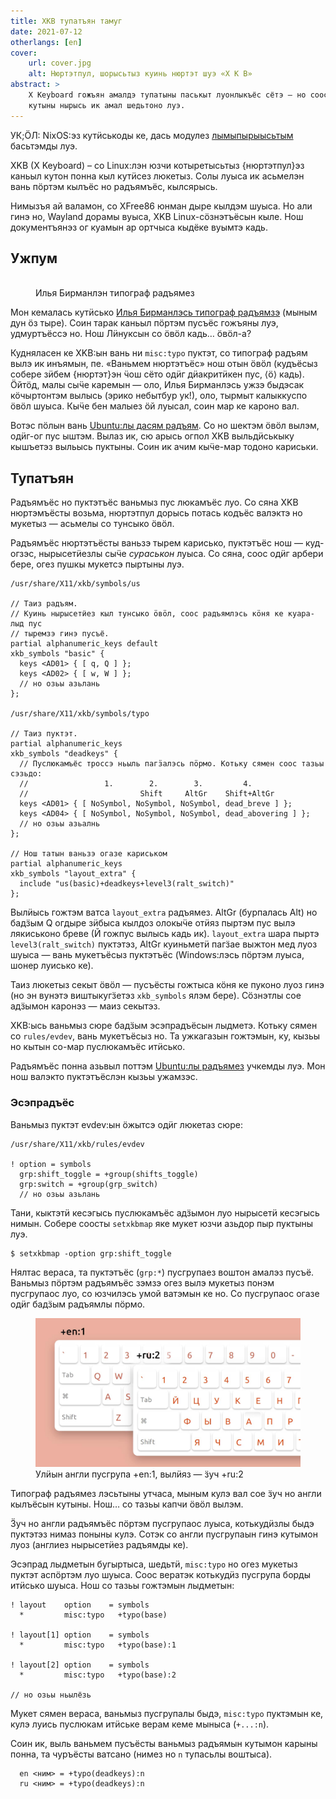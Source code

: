 ```yaml
---
title: XKB тупатъян тамуг
date: 2021-07-12
otherlangs: [en]
cover:
    url: cover.jpg
    alt: Нюртэтпул, шорысьтыз куинь нюртэт шуэ «X K B»
abstract: >
    X Keyboard гожъян амалдэ тупатыны паськыт луонлыкъёс сётэ — но соосты 
    кутыны нырысь ик амал шедьтоно луэ.
---
```


<aside>

УК;ӦЛ: NixOS:эз кутӥськоды ке, дась модулез [лымыпырыысьтым][flake] басьтэмды 
луэ.

</aside>

XKB (X Keyboard) – со Linux:лэн юзчи котыретысьтыз {нюртэтпул}эз
каньыл кутон понна кыл кутӥсез люкетыз. Солы луыса ик асьмелэн вань пӧртэм 
кылъёс но радъямъёс, кылсярысь.

Нимызъя ай валамон, со XFree86 юнман дыре кылдэм шуыса. Но али гинэ но, Wayland 
дорамы вуыса, XKB Linux-сӧзнэтъёсын кыле. Нош документъянэз ог куамын ар 
ортчыса кыдёке вуымтэ кадь.

## Ужпум

<figure>
<img src="https://ilyabirman.ru/projects/typography-layout/i/layout-win@2x.png" alt=""/>
<figcaption>Илья Бирманлэн типограф радъямез</figcaption>
</figure>

Мон кемалась кутӥсько [Илья Бирманлэсь типограф радъямзэ][ilya-birman] (мыным 
дун ӧз тыре). Соин тарак каньыл пӧртэм пусъёс гожъяны луэ, удмуртъёссэ но. Нош 
Лӥнуксын со ӧвӧл кадь… ӧвӧл-а?

Кудняласен ке XKB:ын вань ни `misc:typo` пуктэт, со типограф радъям вылэ ик 
инъямын, пе. «Ваньмем нюртэтъёс» нош отын ӧвӧл (кудъёсыз собере зӥбем 
{нюртэт}эн ӵош сёто одӥг дӥакритӥкен пус, ⟨ӧ⟩ кадь). Ӧйтӧд, малы 
сыӵе каремын — оло, Илья Бирманлэсь ужзэ быдэсак кӧчыртонтэм вылысь (эрико 
небытбур ук!), оло, тырмыт калыккуспо ӧвӧл шуыса. Кыӵе бен малыез ӧй луысал, 
соин мар ке кароно вал.

Вотэс пӧлын вань [Ubuntu:лы дасям радъям][ubuntu]. Со но шектэм ӧвӧл вылэм, 
одӥг-ог пус ыштэм. Вылаз ик, сю арысь огпол XKB выльдӥськыку кышъетэз выльысь
пуктыны. Соин ик ачим кыӵе-мар тодоно кариськи.

## Тупатъян

Радъямъёс но пуктэтъёс ваньмыз пус люкамъёс луо. Со сяна XKB нюртэмъёсты 
возьма, нюртэтпул дорысь потась кодъёс валэктэ но мукетыз — асьмелы со тунсыко 
ӧвӧл.

Радъямъёс нюртэтъёсты ваньзэ тырем карисько, пуктэтъёс нош — куд-огзэс, 
нырысетӥезлы сыӵе *сураськон* луыса. Со сяна, соос одӥг арбери бере, огез пушкы 
мукетсэ пыртыны луэ.

```
/usr/share/X11/xkb/symbols/us

// Таиз радъям.
// Куинь нырысетӥез кыл тунсыко ӧвӧл, соос радъямлэсь кӧня ке куара-лыд пус 
// тыремзэ гинэ пусъё.
partial alphanumeric_keys default
xkb_symbols "basic" {
  keys <AD01> { [ q, Q ] };
  keys <AD02> { [ w, W ] };
  // но озьы азьлань
};

/usr/share/X11/xkb/symbols/typo

// Таиз пуктэт.
partial alphanumeric_keys
xkb_symbols "deadkeys" {
  // Пуслюкамъёс троссэ ньыль пагӟалэсь пӧрмо. Котьку сямен соос тазьы сэзьдо:
  //                 1.        2.        3.         4.
  //                         Shift     AltGr    Shift+AltGr
  keys <AD01> { [ NoSymbol, NoSymbol, NoSymbol, dead_breve ] };
  keys <AD04> { [ NoSymbol, NoSymbol, NoSymbol, dead_abovering ] };
  // но озьы азьалнь
};

// Нош татын ваньзэ огазе кариськом
partial alphanumeric_keys
xkb_symbols "layout_extra" {
  include "us(basic)+deadkeys+level3(ralt_switch)"
};
```

Вылӥысь гожтэм ватса `layout_extra` радъямез. AltGr (бурпалась Alt) но бадӟым Q 
огдыре зӥбыса кылдоз олокыӵе отӥяз пыртэм пус вылэ лякиськоно бреве (Й гожпус 
вылысь кадь ик). `layout_extra` шара пыртэ `level3(ralt_switch)` пуктэтэз, 
AltGr куиньметӥ пагӟае выжтон мед луоз шуыса — вань мукетъёсыз пуктэтъёс 
(Windows:лэсь пӧртэм луыса, шонер луисько ке).

Таиз люкетыз секыт ӧвӧл — пусъёсты гожтыса кӧня ке пуконо луоз гинэ (но эн 
вунэтэ виштыкугӟетэз `xkb_symbols` ялэм бере). Сӧзнэтлы сое адӟымон каронэз —
маиз секытэз.

XKB:ысь ваньмыз сюре бадӟым эсэпрадъёсын лыдметэ. Котьку сямен со 
`rules/evdev`, вань мукетъёсыз но. Та ужкагазын гожтэмын, ку, кызьы но кытын 
со-мар пуслюкамъёс итӥсько.

Радъямъёс понна азьвыл поттэм [Ubuntu:лы радъямез][ubuntu] учкемды луэ. Мон нош 
валэкто пуктэтъёслэн кызьы ужамзэс.

### Эсэпрадъёс

Ваньмыз пуктэт evdev:ын ӧжытсэ одӥг люкетаз сюре:

```
/usr/share/X11/xkb/rules/evdev

! option = symbols
  grp:shift_toggle = +group(shifts_toggle)
  grp:switch = +group(grp_switch)
  // но озьы азьлань
```

Тани, кыктэтӥ кесэгысь пуслюкамъёс адӟымон луо нырысетӥ кесэгысь нимын. Собере 
соосты `setxkbmap` яке мукет юзчи азьдор пыр пуктыны луэ.

```
$ setxkbmap -option grp:shift_toggle
```

Нялтас вераса, та пуктэтъёс (`grp:*`) пусгрупаез воштон амалэз пусъё. Ваньмыз 
пӧртэм радъямъёс зэмзэ огез вылэ мукетыз понэм пусгрупаос луо, со юзчилэсь умой 
ватэмын ке но. Со пусгрупаос огазе одӥг бадӟым радъямлы пӧрмо.

<figure>
<img width="900" src="groups.jpg" alt="Улӥын англи пусгрупа +en:1, вылӥяз — ӟуч +ru:2"/>
<figcaption>Улӥын англи пусгрупа +en:1, вылӥяз — ӟуч +ru:2</figcaption>
</figure>

Типограф радъямез лэсьтыны утчаса, мыным кулэ вал сое ӟуч но англи кылъёсын 
кутыны. Нош… со тазьы капчи ӧвӧл вылэм.

Ӟуч но англи радъямъёс пӧртэм пусгрупаос луыса, котькудӥзлы быдэ пуктэтэз нимаз 
поныны кулэ. Сотэк со англи пусгрупаын гинэ кутымон луоз (англиез нырысетӥез 
радъямды ке).

Эсэпрад лыдметын бугыртыса, шедьтӥ, `misc:typo` но огез мукетыз пуктэт аспӧртэм 
луо шуыса. Соос вератэк котькудӥз пусгрупа борды итӥсько шуыса. Нош со тазьы 
гожтэмын лыдметын:

```
! layout    option    = symbols
  *         misc:typo   +typo(base)

! layout[1] option    = symbols
  *         misc:typo   +typo(base):1

! layout[2] option    = symbols
  *         misc:typo   +typo(base):2

// но озьы ньылёзь
```

Мукет сямен вераса, ваньмыз пусгрупалы быдэ, `misc:typo` пуктэмын ке, кулэ 
луись пуслюкам итӥське верам кеме мыныса (`+...:n`).

Соин ик, выль ваньмем пусъёсты ваньмыз радъямын кутымон карыны понна, та 
чуръёсты ватсано (нимез но `n` тупасьлы воштыса).

```
  en <ним> = +typo(deadkeys):n
  ru <ним> = +typo(deadkeys):n
```

[flake]: https://github.com/kotwys/lymypyry/blob/main/modules/extra-xkb-options.nix
[ilya-birman]: https://ilyabirman.ru/projects/typography-layout/
[ubuntu]: https://github.com/neochief/birman-typography-layouts-for-ubuntu
